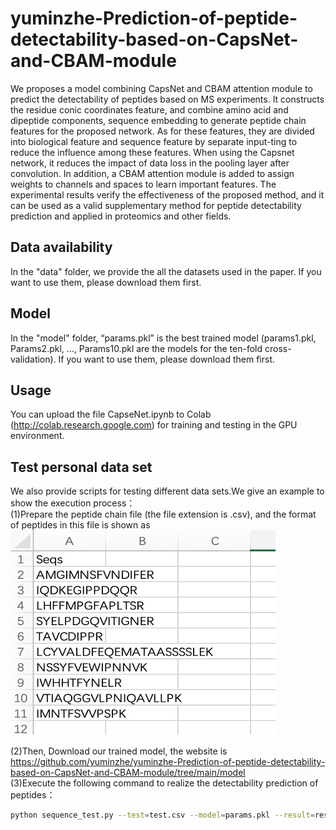 # yuminzhe-Prediction-of-peptide-detectability-based-on-CapsNet-and-CBAM-module
We proposes a model combining CapsNet and CBAM attention module to predict the detectability of peptides based on MS experiments. It constructs the residue conic coordinates feature, and combine amino acid and dipeptide components, sequence embedding to generate peptide chain features for the proposed network. As for these features, they are divided into biological feature and sequence feature by separate input-ting to reduce the influence among these features. When using the Capsnet network, it reduces the impact of data loss in the pooling layer after convolution. In addition, a CBAM attention module is added to assign weights to channels and spaces to learn important features. The experimental results verify the effectiveness of the proposed method, and it can be used as a valid supplementary method for peptide detectability prediction and applied in proteomics and other fields.



## Data availability
In the "data" folder, we provide the all the datasets used in the paper. If you want to use them, please download them first.


## Model
In the "model" folder, “params.pkl” is the best trained model (params1.pkl, Params2.pkl, …, Params10.pkl are the models for the ten-fold cross-validation). If you want to use them, please download them first.


## Usage
You can upload the file CapseNet.ipynb to Colab (http://colab.research.google.com) for training and testing in the GPU environment.

## Test personal data set
We also provide scripts for testing different data sets.We give an example to show the execution process：</br>
(1)Prepare the peptide chain file (the file extension is .csv), and the format of peptides in this file is shown as</br>
![csv](https://github.com/yuminzhe/yuminzhe-Prediction-of-peptide-detectability-based-on-CapsNet-and-CBAM-module/blob/main/figure1.png)<br>

(2)Then, Download our trained model, the website is https://github.com/yuminzhe/yuminzhe-Prediction-of-peptide-detectability-based-on-CapsNet-and-CBAM-module/tree/main/model </br>
(3)Execute the following command to realize the detectability prediction of peptides：

```bash
python sequence_test.py --test=test.csv --model=params.pkl --result=result.txt
```
